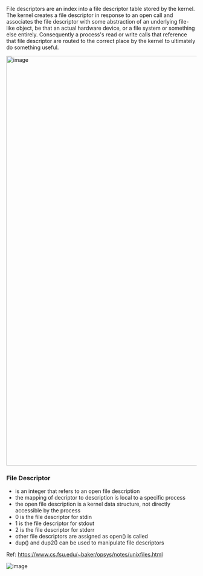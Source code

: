 File descriptors are an index into a file descriptor table stored by the kernel. The kernel creates a file descriptor in response to an open call and associates the file descriptor with some abstraction of an underlying file-like object, be that an actual hardware device, or a file system or something else entirely. Consequently a process's read or write calls that reference that file descriptor are routed to the correct place by the kernel to ultimately do something useful.

<img width="1081" alt="image" src="https://github.com/user-attachments/assets/1b450486-8fb7-4894-a75d-d1ee063c8290" />

### File Descriptor
* is an integer that refers to an open file description
* the mapping of decriptor to description is local to a specific process
* the open file description is a kernel data structure, not directly accessible by the process
* 0 is the file descriptor for stdin
* 1 is the file descriptor for stdout
* 2 is the file descriptor for stderr
* other file descriptors are assigned as open() is called
* dup() and dup2() can be used to manipulate file descriptors

Ref: https://www.cs.fsu.edu/~baker/opsys/notes/unixfiles.html

![image](https://github.com/user-attachments/assets/0762cb57-cb75-4b3a-aec3-88ef63e15c39)

